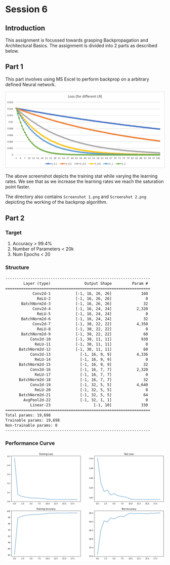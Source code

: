 # Session 6

## Introduction

This assignment is focussed towards grasping Backpropagation and Architectural Basics. The assignment is divided into 2 parts as described below.

## Part 1

This part involves using MS Excel to perform backprop on a arbitrary defined Neural network.

![Alt text](image.png)

The above screenshot depicts the training stat while varying the learning rates. We see that as we increase the learning rates we reach the saturation point faster.

The directory also contains `Screenshot 1.png` and `Screenshot 2.png` depicting the working of the backprop algorithm.

## Part 2

### Target
1. Accuracy > 99.4%
2. Number of Parameters < 20k
3. Num Epochs < 20

### Structure

```
----------------------------------------------------------------
        Layer (type)               Output Shape         Param #
================================================================
            Conv2d-1           [-1, 16, 26, 26]             160
              ReLU-2           [-1, 16, 26, 26]               0
       BatchNorm2d-3           [-1, 16, 26, 26]              32
            Conv2d-4           [-1, 16, 24, 24]           2,320
              ReLU-5           [-1, 16, 24, 24]               0
       BatchNorm2d-6           [-1, 16, 24, 24]              32
            Conv2d-7           [-1, 30, 22, 22]           4,350
              ReLU-8           [-1, 30, 22, 22]               0
       BatchNorm2d-9           [-1, 30, 22, 22]              60
           Conv2d-10           [-1, 30, 11, 11]             930
             ReLU-11           [-1, 30, 11, 11]               0
      BatchNorm2d-12           [-1, 30, 11, 11]              60
           Conv2d-13             [-1, 16, 9, 9]           4,336
             ReLU-14             [-1, 16, 9, 9]               0
      BatchNorm2d-15             [-1, 16, 9, 9]              32
           Conv2d-16             [-1, 16, 7, 7]           2,320
             ReLU-17             [-1, 16, 7, 7]               0
      BatchNorm2d-18             [-1, 16, 7, 7]              32
           Conv2d-19             [-1, 32, 5, 5]           4,640
             ReLU-20             [-1, 32, 5, 5]               0
      BatchNorm2d-21             [-1, 32, 5, 5]              64
        AvgPool2d-22             [-1, 32, 1, 1]               0
           Linear-23                   [-1, 10]             330
================================================================
Total params: 19,698
Trainable params: 19,698
Non-trainable params: 0
----------------------------------------------------------------
```

### Performance Curve
![Alt text](image-1.png)